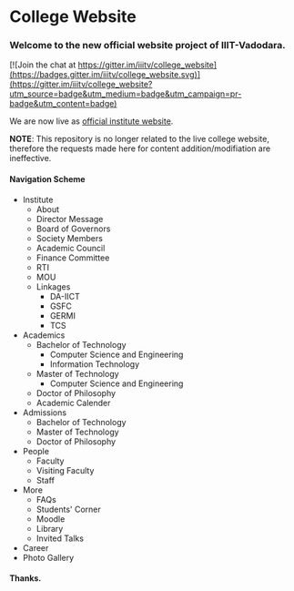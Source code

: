 # College Website
### Welcome to the new official website project of IIIT-Vadodara. 

[![Join the chat at https://gitter.im/iiitv/college_website](https://badges.gitter.im/iiitv/college_website.svg)](https://gitter.im/iiitv/college_website?utm_source=badge&utm_medium=badge&utm_campaign=pr-badge&utm_content=badge)

We are now live as [official institute website](http://iiitvadodara.ac.in/).

**NOTE**: This repository is no longer related to the live college website, therefore the requests made here for content addition/modifiation are ineffective.


#### Navigation Scheme
* Institute
    * About
    * Director Message
    * Board of Governors
    * Society Members
    * Academic Council
    * Finance Committee
    * RTI
    * MOU
    * Linkages
        * DA-IICT
        * GSFC
        * GERMI
        * TCS
* Academics
    * Bachelor of Technology
        * Computer Science and Engineering
        * Information Technology
    * Master of Technology
        * Computer Science and Engineering
    * Doctor of Philosophy
    * Academic Calender
* Admissions
    * Bachelor of Technology
    * Master of Technology
    * Doctor of Philosophy
* People
    * Faculty
    * Visiting Faculty
    * Staff
* More
    * FAQs
    * Students' Corner
    * Moodle
    * Library
    * Invited Talks
* Career
* Photo Gallery


#### Thanks.

